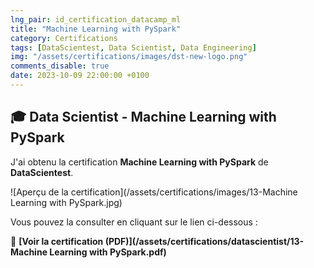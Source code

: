 ```yaml
---
lng_pair: id_certification_datacamp_ml
title: "Machine Learning with PySpark"
category: Certifications
tags: [DataScientest, Data Scientist, Data Engineering]
img: "/assets/certifications/images/dst-new-logo.png"
comments_disable: true
date: 2023-10-09 22:00:00 +0100
---
```


## 🎓 Data Scientist - Machine Learning with PySpark

J'ai obtenu la certification **Machine Learning with PySpark** de **DataScientest**.

![Aperçu de la certification](/assets/certifications/images/13-Machine Learning with PySpark.jpg)  

Vous pouvez la consulter en cliquant sur le lien ci-dessous :

📜 **[Voir la certification (PDF)](/assets/certifications/datascientist/13-Machine Learning with PySpark.pdf)** 
